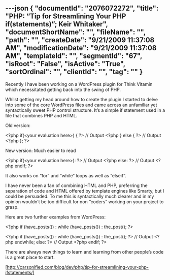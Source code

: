 ---json
{
  "documentId": "2076072272",
  "title": "PHP: “Tip for Streamlining Your PHP if(statements)”; Keir Whitaker",
  "documentShortName": "",
  "fileName": "",
  "path": "",
  "createDate": "9/21/2009 11:37:08 AM",
  "modificationDate": "9/21/2009 11:37:08 AM",
  "templateId": "",
  "segmentId": "67",
  "isRoot": "False",
  "isActive": "True",
  "sortOrdinal": "",
  "clientId": "",
  "tag": ""
}
---

Recently I have been working on a WordPress plugin for Think Vitamin which necessitated getting back into the swing of PHP.

Whilst getting my head around how to create the plugin I started to delve into some of the core WordPress files and came across an unfamiliar yet syntactically sweet PHP control structure. It’s a simple if statement used in a file that combines PHP and HTML.

Old version:

&lt;?php if(&lt;your evaluation here&gt;) { ?&gt;
// Output
&lt;?php } else { ?&gt;
// Output
&lt;?php }; ?&gt;

New version: Much easier to read

&lt;?php if(&lt;your evaluation here&gt;): ?&gt;
// Output
&lt;?php else: ?&gt;
// Output
&lt;?php endif; ?&gt;

It also works on “for” and “while” loops as well as “elseif”.

I have never been a fan of combining HTML and PHP, preferring the separation of code and HTML offered by template engines like Smarty, but I could be persuaded. To me this is syntactically much clearer and in my opinion wouldn’t be too difficult for non “coders” working on your project to grasp.

Here are two further examples from WordPress:

&lt;?php if (have_posts()) : while (have_posts()) : the_post(); ?&gt;

&lt;?php if (have_posts()) : while (have_posts()) : the_post(); ?&gt;
// Output
&lt;?php endwhile; else: ?&gt;
// Output
&lt;?php endif; ?&gt;

There are always new things to learn and learning from other people’s code is a great place to start.

[http://carsonified.com/blog/dev/php/tip-for-streamlining-your-php-ifstatements/]
